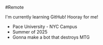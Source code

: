 #Remote

I'm currently learning GitHub! Hooray for me!

* Pace University - NYC Campus
* Summer of 2025
* Gonna make a bot that destroys MTG